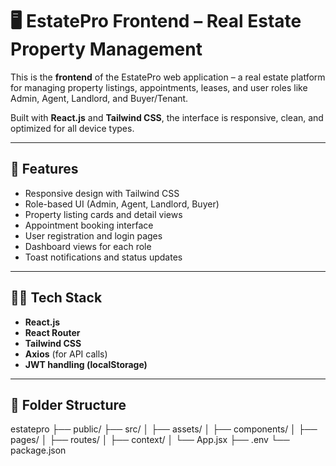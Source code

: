 # 🖥️ EstatePro Frontend – Real Estate Property Management

This is the **frontend** of the EstatePro web application – a real estate platform for managing property listings, appointments, leases, and user roles like Admin, Agent, Landlord, and Buyer/Tenant.

Built with **React.js** and **Tailwind CSS**, the interface is responsive, clean, and optimized for all device types.

---

## 🚀 Features

- Responsive design with Tailwind CSS
- Role-based UI (Admin, Agent, Landlord, Buyer)
- Property listing cards and detail views
- Appointment booking interface
- User registration and login pages
- Dashboard views for each role
- Toast notifications and status updates

---

## 🧑‍🎨 Tech Stack

- **React.js**
- **React Router**
- **Tailwind CSS**
- **Axios** (for API calls)
- **JWT handling (localStorage)**

---

## 📁 Folder Structure

estatepro
├── public/
├── src/
│ ├── assets/
│ ├── components/
│ ├── pages/
│ ├── routes/
│ ├── context/
│ └── App.jsx
├── .env
└── package.json


